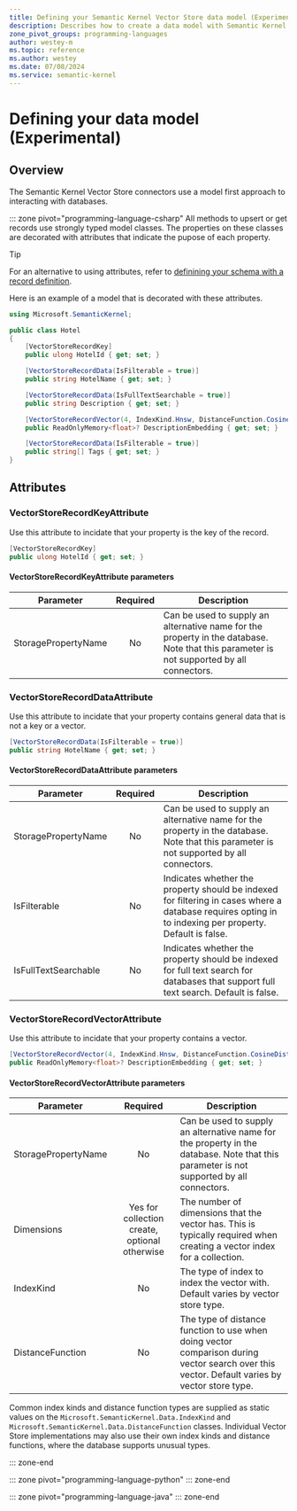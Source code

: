 ```yaml
---
title: Defining your Semantic Kernel Vector Store data model (Experimental)
description: Describes how to create a data model with Semantic Kernel to use when writing to or reading from a Vector Store.
zone_pivot_groups: programming-languages
author: westey-m
ms.topic: reference
ms.author: westey
ms.date: 07/08/2024
ms.service: semantic-kernel
---
```

# Defining your data model (Experimental)

## Overview

The Semantic Kernel Vector Store connectors use a model first approach to interacting with databases.

::: zone pivot="programming-language-csharp"
All methods to upsert or get records use strongly typed model classes.
The properties on these classes are decorated with attributes that indicate the pupose of each property.

> [!TIP]
> For an alternative to using attributes, refer to [definining your schema with a record definition](./schema-with-record-definition.md).

Here is an example of a model that is decorated with these attributes.

```csharp
using Microsoft.SemanticKernel;

public class Hotel
{
    [VectorStoreRecordKey]
    public ulong HotelId { get; set; }

    [VectorStoreRecordData(IsFilterable = true)]
    public string HotelName { get; set; }

    [VectorStoreRecordData(IsFullTextSearchable = true)]
    public string Description { get; set; }

    [VectorStoreRecordVector(4, IndexKind.Hnsw, DistanceFunction.CosineDistance)]
    public ReadOnlyMemory<float>? DescriptionEmbedding { get; set; }

    [VectorStoreRecordData(IsFilterable = true)]
    public string[] Tags { get; set; }
}
```

## Attributes

### VectorStoreRecordKeyAttribute

Use this attribute to incidate that your property is the key of the record.

```csharp
[VectorStoreRecordKey]
public ulong HotelId { get; set; }
```

#### VectorStoreRecordKeyAttribute parameters

| Parameter                 | Required | Description                                                                                                                              |
|---------------------------|:--------:|------------------------------------------------------------------------------------------------------------------------------------------|
| StoragePropertyName       | No       | Can be used to supply an alternative name for the property in the database. Note that this parameter is not supported by all connectors. |

### VectorStoreRecordDataAttribute

Use this attribute to incidate that your property contains general data that is not a key or a vector.

```csharp
[VectorStoreRecordData(IsFilterable = true)]
public string HotelName { get; set; }
```

#### VectorStoreRecordDataAttribute parameters

| Parameter                 | Required | Description                                                                                                                              |
|---------------------------|:--------:|------------------------------------------------------------------------------------------------------------------------------------------|
| StoragePropertyName       | No       | Can be used to supply an alternative name for the property in the database. Note that this parameter is not supported by all connectors. |
| IsFilterable              | No       | Indicates whether the property should be indexed for filtering in cases where a database requires opting in to indexing per property. Default is false. |
| IsFullTextSearchable      | No       | Indicates whether the property should be indexed for full text search for databases that support full text search. Default is false.     |

### VectorStoreRecordVectorAttribute

Use this attribute to incidate that your property contains a vector.

```csharp
[VectorStoreRecordVector(4, IndexKind.Hnsw, DistanceFunction.CosineDistance)]
public ReadOnlyMemory<float>? DescriptionEmbedding { get; set; }
```

#### VectorStoreRecordVectorAttribute parameters

| Parameter                 | Required | Description                                                                                                                              |
|---------------------------|:--------:|------------------------------------------------------------------------------------------------------------------------------------------|
| StoragePropertyName       | No       | Can be used to supply an alternative name for the property in the database. Note that this parameter is not supported by all connectors. |
| Dimensions                | Yes for collection create, optional otherwise | The number of dimensions that the vector has. This is typically required when creating a vector index for a collection.                  |
| IndexKind                 | No       | The type of index to index the vector with. Default varies by vector store type.                                                         |
| DistanceFunction          | No       | The type of distance function to use when doing vector comparison during vector search over this vector. Default varies by vector store type. |

Common index kinds and distance function types are supplied as static values on the `Microsoft.SemanticKernel.Data.IndexKind` and `Microsoft.SemanticKernel.Data.DistanceFunction` classes.
Individual Vector Store implementations may also use their own index kinds and distance functions, where the database supports unusual types.

::: zone-end

::: zone pivot="programming-language-python"
::: zone-end

::: zone pivot="programming-language-java"
::: zone-end
